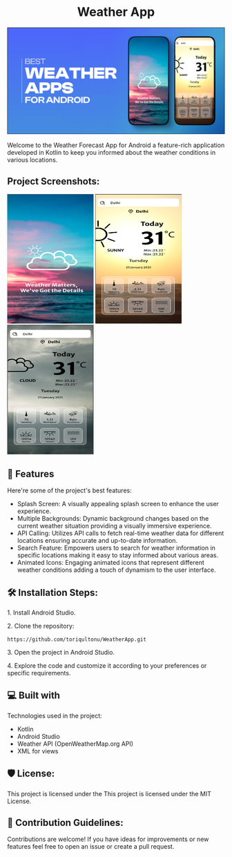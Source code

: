<h1 align="center" id="title">Weather App</h1>

<p align="center"><img src="https://raw.githubusercontent.com/toriqultonu/WeatherApp/master/project_ss/weatherbanner.png" alt="project-image"></p>

<p id="description">Welcome to the Weather Forecast App for Android a feature-rich application developed in Kotlin to keep you informed about the weather conditions in various locations.</p>

<h2>Project Screenshots:</h2>

<img src="https://raw.githubusercontent.com/toriqultonu/WeatherApp/master/project_ss/first.PNG" alt="project-screenshot" width="200" height="300/">

<img src="https://raw.githubusercontent.com/toriqultonu/WeatherApp/master/project_ss/second.PNG" alt="project-screenshot" width="200" height="300/">

<img src="https://raw.githubusercontent.com/toriqultonu/WeatherApp/master/project_ss/third.PNG" alt="project-screenshot" width="200" height="300/">

  
  
<h2>🧐 Features</h2>

Here're some of the project's best features:

*   Splash Screen: A visually appealing splash screen to enhance the user experience.
*   Multiple Backgrounds: Dynamic background changes based on the current weather situation providing a visually immersive experience.
*   API Calling: Utilizes API calls to fetch real-time weather data for different locations ensuring accurate and up-to-date information.
*   Search Feature: Empowers users to search for weather information in specific locations making it easy to stay informed about various areas.
*   Animated Icons: Engaging animated icons that represent different weather conditions adding a touch of dynamism to the user interface.

<h2>🛠️ Installation Steps:</h2>

<p>1. Install Android Studio.</p>

<p>2. Clone the repository:</p>

```
https://github.com/toriqultonu/WeatherApp.git
```

<p>3. Open the project in Android Studio.</p>

<p>4. Explore the code and customize it according to your preferences or specific requirements.</p>



  
  
<h2>💻 Built with</h2>

Technologies used in the project:

*   Kotlin
*   Android Studio
*   Weather API (OpenWeatherMap.org API)
*   XML for views

<h2>🛡️ License:</h2>

This project is licensed under the This project is licensed under the MIT License.

<h2>🍰 Contribution Guidelines:</h2>

Contributions are welcome! If you have ideas for improvements or new features feel free to open an issue or create a pull request.
